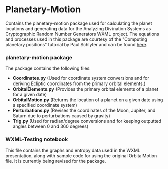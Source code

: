 # Planetary-Motion
Contains the planetary-motion package used for calculating the planet locations and generating data for the Analyzing Divination Systems as Cryptographic Random Number Generators WXML project. 
The equations and processes used in this package are courtesy of the "Computing planetary positions" tutorial by Paul Schlyter and can be found [here](https://www.stjarnhimlen.se/comp/tutorial.html). 

### planetary-motion package
The package contains the following files:
- **Coordinates.py** (Used for coordinate system conversions and for deriving Ecliptic coordinates from the primary orbital elements.)
- **OrbitalElements.py** (Provides the primary orbital elements of a planet for a given date)
- **OrbitalMotion.py** (Returns the location of a planet on a given date using a specified coordinate system)
- **Perturbations.py** (Revises the coordinates of the Moon, Jupiter, and Saturn due to perturbations caused by gravity)
- **Trig.py** (Used for radian/degree conversions and for keeping outputted angles between 0 and 360 degrees)

### WXML-Testing notebook
This file contains the graphs and entropy data used in the WXML presentation, along with sample code for using the original OrbitalMotion file. It is currently being revised for the package.

